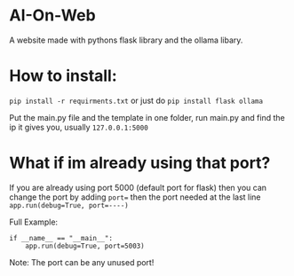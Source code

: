 # AI-On-Web
A website made with pythons flask library and the ollama libary.

# How to install:
`pip install -r requirments.txt`
or just do
`pip install flask ollama`

Put the main.py file and the template in one folder, run main.py and find the ip it gives you, usually `127.0.0.1:5000`

# What if im already using that port?
If you are already using port 5000 (default port for flask) then you can change the port by adding `port=` then the port needed at the last line `app.run(debug=True, port=----)`

Full Example:
```
if __name__ == "__main__":
    app.run(debug=True, port=5003)
```
Note: The port can be any unused port!

